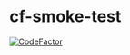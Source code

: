 # cf-smoke-test        
[![CodeFactor](https://www.codefactor.io/repository/github/cordis-dev/cf-smoke-test/badge)](https://www.codefactor.io/repository/github/cordis-dev/cf-smoke-test)
